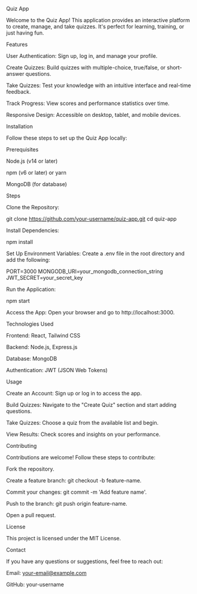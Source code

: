 Quiz App

Welcome to the Quiz App! This application provides an interactive platform to create, manage, and take quizzes. It's perfect for learning, training, or just having fun.

Features

User Authentication: Sign up, log in, and manage your profile.

Create Quizzes: Build quizzes with multiple-choice, true/false, or short-answer questions.

Take Quizzes: Test your knowledge with an intuitive interface and real-time feedback.

Track Progress: View scores and performance statistics over time.

Responsive Design: Accessible on desktop, tablet, and mobile devices.

Installation

Follow these steps to set up the Quiz App locally:

Prerequisites

Node.js (v14 or later)

npm (v6 or later) or yarn

MongoDB (for database)

Steps

Clone the Repository:

git clone https://github.com/your-username/quiz-app.git
cd quiz-app

Install Dependencies:

npm install

Set Up Environment Variables:
Create a .env file in the root directory and add the following:

PORT=3000
MONGODB_URI=your_mongodb_connection_string
JWT_SECRET=your_secret_key

Run the Application:

npm start

Access the App:
Open your browser and go to http://localhost:3000.

Technologies Used

Frontend: React, Tailwind CSS

Backend: Node.js, Express.js

Database: MongoDB

Authentication: JWT (JSON Web Tokens)

Usage

Create an Account: Sign up or log in to access the app.

Build Quizzes: Navigate to the "Create Quiz" section and start adding questions.

Take Quizzes: Choose a quiz from the available list and begin.

View Results: Check scores and insights on your performance.

Contributing

Contributions are welcome! Follow these steps to contribute:

Fork the repository.

Create a feature branch: git checkout -b feature-name.

Commit your changes: git commit -m 'Add feature name'.

Push to the branch: git push origin feature-name.

Open a pull request.

License

This project is licensed under the MIT License.

Contact

If you have any questions or suggestions, feel free to reach out:

Email: your-email@example.com

GitHub: your-username
